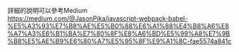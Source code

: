 詳細的說明可以參考Medium  
https://medium.com/@JasonPika/javascript-webpack-babel-%E5%A3%93%E7%B8%AE%E5%B0%88%E6%A1%88%E4%B8%A6%E8%A7%A3%E6%B1%BA%E7%80%8F%E8%A6%BD%E5%99%A8%E7%9B%B8%E5%AE%B9%E6%80%A7%E5%95%8F%E9%A1%8C-fae5574a841c
